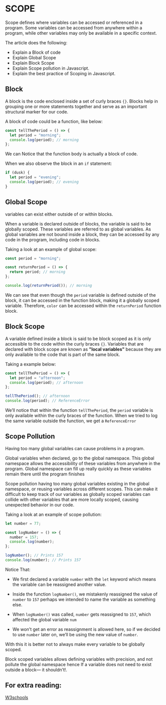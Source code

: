 # SCOPE

Scope defines where variables can be accessed or referenced in a program. Some variables can be accessed from anywhere within a program, while other variables may only be available in a specific context.

The article does the following:

- Explain a Block of code
- Explain Global Scope
- Explain Block Scope
- Explain Scope pollution in Javascript.
- Explain the best practice of Scoping in Javascript.

## Block

A block is the code enclosed inside a set of curly braces `{}`. Blocks help in grouping one or more statements together and serve as an important structural marker for our code.

A block of code could be a function, like below:

```js
const tellThePeriod = () => {
  let period = "morning";
  console.log(period); // morning
};
```

We can Notice that the function body is actually a block of code.

When we also observe the block in an `if` statement:

```js
if (dusk) {
  let period = "evening";
  console.log(period); // evening
}
```

## Global Scope

variables can exist either outside of or within blocks.

When a variable is declared outside of blocks, the variable is said to be globally scoped. These variables are referred to as global variables. As global variables are not bound inside a block, they can be accessed by any code in the program, including code in blocks.

Taking a look at an example of global scope:

```js
const period = "morning";

const returnPeriod = () => {
  return period; // morning
};

console.log(returnPeriod()); // morning
```

We can see that even though the `period` variable is defined outside of the block, it can be accessed in the function block, making it a globally scoped variable.
Therefore, `color` can be accessed within the `returnPeriod` function block.

## Block Scope

A variable defined inside a block is said to be block scoped as it is only accessible to the code within the curly braces `{}`.
Variables that are declared with block scope are known as **"local variables"** because they are only available to the code that is part of the same block.

Taking a example below:

```js
const tellThePeriod = () => {
  let period = "afternoon";
  console.log(period); // afternoon
};

tellThePeriod(); // afternoon
console.log(period); // ReferenceError
```

We’ll notice that within the function `tellThePeriod`, the `period` variable is only available within the curly braces of the function. When we tried to log the same variable outside the function, we get a `ReferenceError`

## Scope Pollution

Having too many global variables can cause problems in a program.

Global variables when declared, go to the global namespace. This global namespace allows the accessibility of these variables from anywhere in the program. Global namespace can fill up really quickly as these variables remain there until the program finishes

Scope pollution having too many global variables existing in the global namespace, or reusing variables across different scopes. This can make it difficult to keep track of our variables as globally scoped variables can collide with other variables that are more locally scoped, causing unexpected behavior in our code.

Taking a look at an example of scope pollution:

```js
let number = 77;

const logNumber = () => {
  number = 157;
  console.log(number);
};

logNumber(); // Prints 157
console.log(number); // Prints 157
```

Notice That:

- We first declared a variable `number` with the `let` keyword which means the variable can be reassigned another value.

- Inside the function `logNumber()`, we mistakenly reassigned the value of `number` to `157` perhaps we intended to name the variable as something else.

- When `logNumber()` was called, `number` gets reassigned to `157`, which affected the global variable `num`

- We won’t get an error as reassignment is allowed here, so if we decided to use `number` later on, we’ll be using the new value of `number`.

With this it is better not to always make every variable to be globally scoped.

Block scoped variables allows defining variables with precision, and not pollute the global namespace hence If a variable does not need to exist outside a block— it shouldn’t!.

## For extra reading:
[W3schools](https://www.w3schools.com/js/js_scope.asp)
